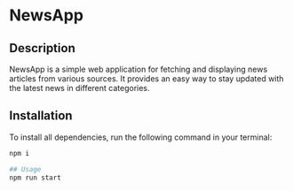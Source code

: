 # NewsApp

## Description
NewsApp is a simple web application for fetching and displaying news articles from various sources. It provides an easy way to stay updated with the latest news in different categories.

## Installation
To install all dependencies, run the following command in your terminal:
```bash
npm i

## Usage
npm run start
